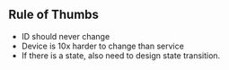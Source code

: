 
## Rule of Thumbs

- ID should never change
- Device is 10x harder to change than service
- If there is a state, also need to design state transition.


